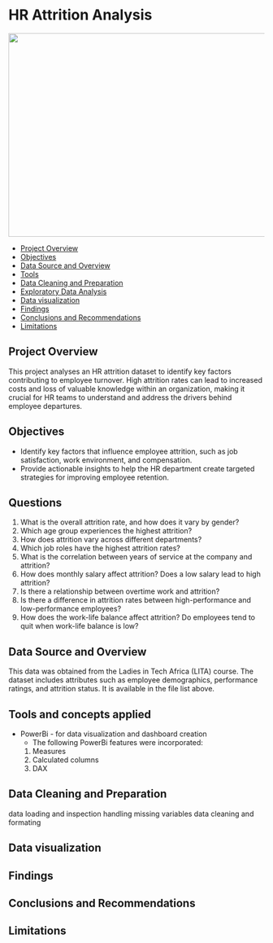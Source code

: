 # HR Attrition Analysis
<p align="center">

<img src="https://github.com/user-attachments/assets/6c163380-696d-4b70-a55e-e3429c70b4e6" width="800" height="400">

- [Project Overview](#project-overview)
- [Objectives](#objectives)
- [Data Source and Overview](#data-source-and-overview)
- [Tools](#tools)
- [Data Cleaning and Preparation](#data-cleaning-and-preparation)
- [Exploratory Data Analysis](#exploratory-data-analysis)
- [Data visualization](#data-visualization)
- [Findings](#findings)
- [Conclusions and Recommendations](#conclusions-and-recommendations)
- [Limitations](#limitations)

## Project Overview 
This project analyses an HR attrition dataset to identify key factors contributing to employee turnover. High attrition rates can lead to increased costs and loss of valuable knowledge within an organization, making it crucial for HR teams to understand and address the drivers behind employee departures.


## Objectives
- Identify key factors that influence employee attrition, such as job satisfaction, work environment, and compensation.
- Provide actionable insights to help the HR department create targeted strategies for improving employee retention.


## Questions

1. What is the overall attrition rate, and how does it vary by gender?
2. Which age group experiences the highest attrition?
3. How does attrition vary across different departments?
4. Which job roles have the highest attrition rates?
5. What is the correlation between years of service at the company and attrition?
6. How does monthly salary affect attrition? Does a low salary lead to high attrition?
7. Is there a relationship between overtime work and attrition?
8. Is there a difference in attrition rates between high-performance and low-performance employees?
9. How does the work-life balance affect attrition? Do employees tend to quit when work-life balance is low?

## Data Source and Overview
This data was obtained from the Ladies in Tech Africa (LITA) course. The dataset includes attributes such as employee demographics, performance ratings, and attrition status. It is available in the file list above.


## Tools and concepts applied
- PowerBi - for data visualization and dashboard creation
	- The following PowerBi features were incorporated:
   	 1. Measures
   	 2. Calculated columns
   	 3. DAX
   	    

## Data Cleaning and Preparation
data loading and inspection
handling missing variables
data cleaning and formating



## Data visualization


## Findings

## Conclusions and Recommendations

## Limitations
